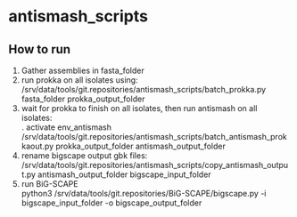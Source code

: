 # antismash_scripts


## How to run

1. Gather assemblies in fasta_folder</br>
2. run prokka on all isolates using:</br>
/srv/data/tools/git.repositories/antismash_scripts/batch_prokka.py fasta_folder prokka_output_folder</br>
3. wait for prokka to finish on all isolates, then run antismash on all isolates:</br>
. activate env_antismash</br>
/srv/data/tools/git.repositories/antismash_scripts/batch_antismash_prokkaout.py prokka_output_folder antismash_output_folder</br>
4. rename bigscape output gbk files:</br>
/srv/data/tools/git.repositories/antismash_scripts/copy_antismash_output.py antismash_output_folder bigscape_input_folder</br>
5. run BiG-SCAPE</br>
python3 /srv/data/tools/git.repositories/BiG-SCAPE/bigscape.py -i bigscape_input_folder -o bigscape_output_folder</br>
